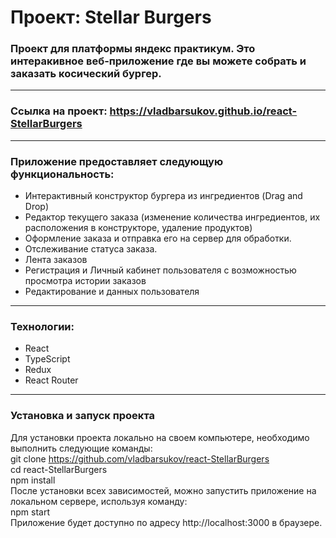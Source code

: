 # Проект: Stellar Burgers
### Проект для платформы яндекс практикум. Это интеракивное веб-приложение где вы можете собрать и заказать косический бургер.
---
### Ссылка на проект: https://vladbarsukov.github.io/react-StellarBurgers
---
### Приложение предоставляет следующую функциональность:
* Интерактивный конструктор бургера из ингредиентов (Drag and Drop)
* Редактор текущего заказа (изменение количества ингредиентов, их расположения в конструкторе, удаление продуктов)
* Оформление заказа и отправка его на сервер для обработки.
* Отслеживание статуса заказа.
* Лента заказов
* Регистрация и Личный кабинет пользователя с возможностью просмотра истории заказов
* Редактирование и данных пользователя
---
### Технологии: 
* React
* TypeScript
* Redux
* React Router
---
### Установка и запуск проекта
Для установки проекта локально на своем компьютере, необходимо выполнить следующие команды:  
git clone https://github.com/vladbarsukov/react-StellarBurgers  
cd react-StellarBurgers  
npm install  
После установки всех зависимостей, можно запустить приложение на локальном сервере, используя команду:  
npm start  
Приложение будет доступно по адресу http://localhost:3000 в браузере.  
